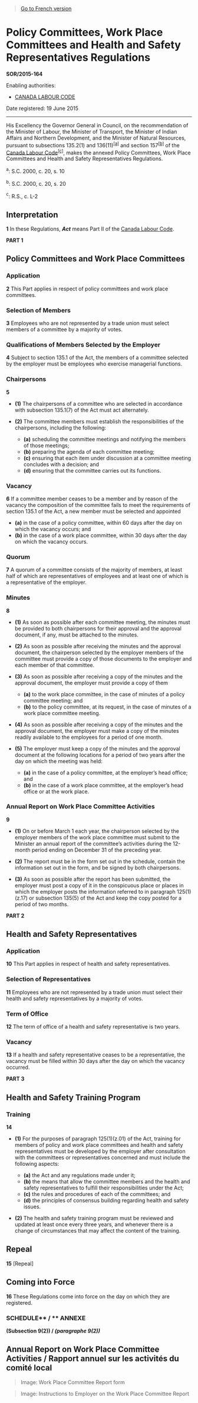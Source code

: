 > [Go to French version](/fr/Règlements/Décrets,%20ordonnances%20et%20règlements%20statutaires/2015/164.md)

# Policy Committees, Work Place Committees and Health and Safety Representatives Regulations

**SOR/2015-164**

Enabling authorities: 
- [CANADA LABOUR CODE](/en/Acts/Revised%20Statutes%20of%20Canada/L/L-2.md)

Date registered: 19 June 2015

----------

His Excellency the Governor General in Council, on the recommendation of the Minister of Labour, the Minister of Transport, the Minister of Indian Affairs and Northern Development, and the Minister of Natural Resources, pursuant to subsections 135.2(1) and 136(11)<sup><a href='#fn_612461-E_hqa'>[a]</a></sup> and section 157<sup><a href='#fn_612461-E_hqb'>[b]</a></sup> of the [Canada Labour Code](/en/Acts/Revised%20Statutes%20of%20Canada/L/L-2.md)<sup><a href='#fn_612461-E_hqc'>[c]</a></sup>, makes the annexed Policy Committees, Work Place Committees and Health and Safety Representatives Regulations.

<a name='fn_612461-E_hqa'><sup>a</sup></a>: S.C. 2000, c. 20, s. 10<br />

<a name='fn_612461-E_hqb'><sup>b</sup></a>: S.C. 2000, c. 20, s. 20<br />

<a name='fn_612461-E_hqc'><sup>c</sup></a>: R.S., c. L-2<br />




## Interpretation


**1** In these Regulations, ***Act*** means Part II of the [Canada Labour Code](/en/Acts/Revised%20Statutes%20of%20Canada/L/L-2.md).




**PART 1** 
## Policy Committees and Work Place Committees



### Application


**2** This Part applies in respect of policy committees and work place committees.




### Selection of Members


**3** Employees who are not represented by a trade union must select members of a committee by a majority of votes.




### Qualifications of Members Selected by the Employer


**4** Subject to section 135.1 of the Act, the members of a committee selected by the employer must be employees who exercise managerial functions.




### Chairpersons


**5** 

- **(1)** The chairpersons of a committee who are selected in accordance with subsection 135.1(7) of the Act must act alternately.

- **(2)** The committee members must establish the responsibilities of the chairpersons, including the following:
	- **(a)** scheduling the committee meetings and notifying the members of those meetings;
	- **(b)** preparing the agenda of each committee meeting;
	- **(c)** ensuring that each item under discussion at a committee meeting concludes with a decision; and
	- **(d)** ensuring that the committee carries out its functions.




### Vacancy


**6** If a committee member ceases to be a member and by reason of the vacancy the composition of the committee fails to meet the requirements of section 135.1 of the Act, a new member must be selected and appointed
- **(a)** in the case of a policy committee, within 60 days after the day on which the vacancy occurs; and
- **(b)** in the case of a work place committee, within 30 days after the day on which the vacancy occurs.




### Quorum


**7** A quorum of a committee consists of the majority of members, at least half of which are representatives of employees and at least one of which is a representative of the employer.




### Minutes


**8** 

- **(1)** As soon as possible after each committee meeting, the minutes must be provided to both chairpersons for their approval and the approval document, if any, must be attached to the minutes.

- **(2)** As soon as possible after receiving the minutes and the approval document, the chairperson selected by the employer members of the committee must provide a copy of those documents to the employer and each member of that committee.

- **(3)** As soon as possible after receiving a copy of the minutes and the approval document, the employer must provide a copy of them
	- **(a)** to the work place committee, in the case of minutes of a policy committee meeting; and
	- **(b)** to the policy committee, at its request, in the case of minutes of a work place committee meeting.

- **(4)** As soon as possible after receiving a copy of the minutes and the approval document, the employer must make a copy of the minutes readily available to the employees for a period of one month.

- **(5)** The employer must keep a copy of the minutes and the approval document at the following locations for a period of two years after the day on which the meeting was held:
	- **(a)** in the case of a policy committee, at the employer’s head office; and
	- **(b)** in the case of a work place committee, at the employer’s head office or at the work place.




### Annual Report on Work Place Committee Activities


**9** 

- **(1)** On or before March 1 each year, the chairperson selected by the employer members of the work place committee must submit to the Minister an annual report of the committee’s activities during the 12-month period ending on December 31 of the preceding year.

- **(2)** The report must be in the form set out in the schedule, contain the information set out in the form, and be signed by both chairpersons.

- **(3)** As soon as possible after the report has been submitted, the employer must post a copy of it in the conspicuous place or places in which the employer posts the information referred to in paragraph 125(1)(z.17) or subsection 135(5) of the Act and keep the copy posted for a period of two months.




**PART 2** 
## Health and Safety Representatives



### Application


**10** This Part applies in respect of health and safety representatives.




### Selection of Representatives


**11** Employees who are not represented by a trade union must select their health and safety representatives by a majority of votes.




### Term of Office


**12** The term of office of a health and safety representative is two years.




### Vacancy


**13** If a health and safety representative ceases to be a representative, the vacancy must be filled within 30 days after the day on which the vacancy occurred.




**PART 3** 
## Health and Safety Training Program



### Training


**14** 

- **(1)** For the purposes of paragraph 125(1)(z.01) of the Act, training for members of policy and work place committees and health and safety representatives must be developed by the employer after consultation with the committees or representatives concerned and must include the following aspects:
	- **(a)** the Act and any regulations made under it;
	- **(b)** the means that allow the committee members and the health and safety representatives to fulfill their responsibilities under the Act;
	- **(c)** the rules and procedures of each of the committees; and
	- **(d)** the principles of consensus building regarding health and safety issues.

- **(2)** The health and safety training program must be reviewed and updated at least once every three years, and whenever there is a change of circumstances that may affect the content of the training.




## Repeal


**15** [Repeal]




## Coming into Force


**16** These Regulations come into force on the day on which they are registered.




### SCHEDULE** / ** ANNEXE
**(Subsection 9(2)) / *(paragraphe 9(2))***
## Annual Report on Work Place Committee Activities / Rapport annuel sur les activités du comité local
> Image: Work Place Committee Report form

> Image: Instructions to Employer on the Work Place Committee Report



